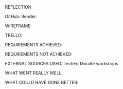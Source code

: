 REFLECTION

GitHub: 
Render: 


WIREFRAME:



TRELLO:


REQUIREMENTS ACHIEVED:



REQUIREMENTS NOT ACHIEVED:



EXTERNAL SOURCES USED:
TechEd Moodle workshops


WHAT WENT REALLY WELL:


WHAT COULD HAVE GONE BETTER: